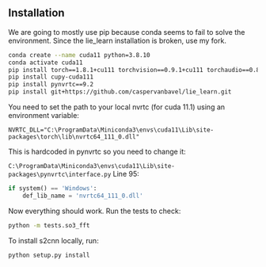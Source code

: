 ## Installation

We are going to mostly use pip because conda seems to fail to solve the environment.
Since the lie_learn installation is broken, use my fork.

```bash
conda create --name cuda11 python=3.8.10
conda activate cuda11
pip install torch==1.8.1+cu111 torchvision==0.9.1+cu111 torchaudio==0.8.1 -f https://download.pytorch.org/whl/torch_stable.html
pip install cupy-cuda111
pip install pynvrtc==9.2
pip install git+https://github.com/caspervanbavel/lie_learn.git
```

You need to set the path to your local nvrtc (for cuda 11.1) using an environment variable:

`NVRTC_DLL="C:\ProgramData\Miniconda3\envs\cuda11\Lib\site-packages\torch\lib\nvrtc64_111_0.dll"`

This is hardcoded in pynvrtc so you need to change it:

`C:\ProgramData\Miniconda3\envs\cuda11\Lib\site-packages\pynvrtc\interface.py`
Line 95:
```python
if system() == 'Windows':
    def_lib_name = 'nvrtc64_111_0.dll'
```

Now everything should work. Run the tests to check:
```bash
python -m tests.so3_fft
```

To install s2cnn locally, run:
```bash
python setup.py install
```
